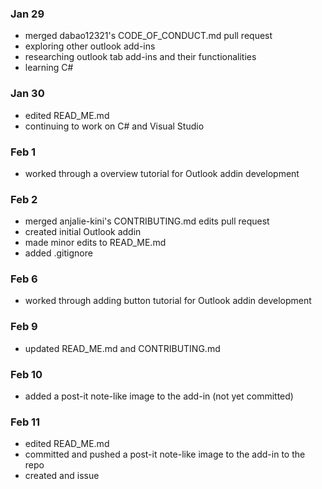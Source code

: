 ### Jan 29 
- merged dabao12321's CODE_OF_CONDUCT.md pull request
- exploring other outlook add-ins
- researching outlook tab add-ins and their functionalities
- learning C#

### Jan 30
- edited READ_ME.md
- continuing to work on C# and Visual Studio

### Feb 1
- worked through a overview tutorial for Outlook addin development

### Feb 2 
- merged anjalie-kini's CONTRIBUTING.md edits pull request
- created initial Outlook addin 
- made minor edits to READ_ME.md
- added .gitignore

### Feb 6
- worked through adding button tutorial for Outlook addin development

### Feb 9
- updated READ_ME.md and CONTRIBUTING.md

### Feb 10
- added a post-it note-like image to the add-in (not yet committed)

### Feb 11
- edited READ_ME.md
- committed and pushed a post-it note-like image to the add-in to the repo
- created and issue


